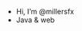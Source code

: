 - Hi, I’m @millersfx
- Java & web

<!---
millersfx/millersfx is a ✨ special ✨ repository because its `README.md` (this file) appears on your GitHub profile.
You can click the Preview link to take a look at your changes.
--->
